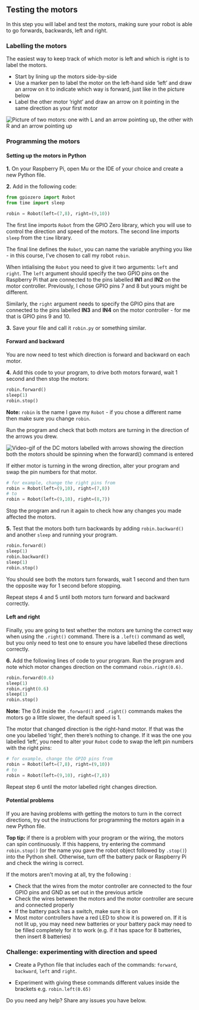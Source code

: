 [comment]: # (
Is this step open? Y/N
If so, short description of this step:
Related links:
Related files:
)

## Testing the motors

In this step you will label and test the motors, making sure your robot is able to go forwards, backwards, left and right.

### Labelling the motors

The easiest way to keep track of which motor is left and which is right is to label the motors.

+ Start by lining up the motors side-by-side
+ Use a marker pen to label the motor on the left-hand side ‘left’ and draw an arrow on it to indicate which way is forward, just like in the picture below
+ Label the other motor ‘right’ and draw an arrow on it pointing in the same direction as your first motor

![Picture of two motors: one with L and an arrow pointing up, the other with R and an arrow pointing up](images/1_7-labelled-motors)

### Programming the motors

#### Setting up the motors in Python

**1.** On your Raspberry Pi, open Mu or the IDE of your choice and create a new Python file.

**2.** Add in the following code:

~~~ python
from gpiozero import Robot
from time import sleep

robin = Robot(left=(7,8), right=(9,10))
~~~

The first line imports `Robot` from the GPIO Zero library, which you will use to control the direction and speed of the motors. The second line imports `sleep` from the `time` library.

The final line defines the `Robot`, you can name the variable anything you like - in this course, I've chosen to call my robot `robin`.

When intialising the `Robot` you need to give it two arguments: `left` and `right`. The `left` argument should specify the two GPIO pins on the Raspberry Pi that are connected to the pins labelled **IN1** and **IN2** on the motor controller. Previously, I chose GPIO pins 7 and 8 but yours might be different.

Similarly, the `right` argument needs to specify the GPIO pins that are connected to the pins labelled **IN3** and **IN4** on the motor controller - for me that is GPIO pins 9 and 10.

**3.** Save your file and call it `robin.py` or something similar.

#### Forward and backward

You are now need to test which direction is forward and backward on each motor.

**4.** Add this code to your program, to drive both motors forward, wait 1 second and then stop the motors:

~~~ python
robin.forward()
sleep(1)
robin.stop()
~~~

**Note:** `robin` is the name I gave my `Robot` - if you chose a different name then make sure you change `robin`.

Run the program and check that both motors are turning in the direction of the arrows you drew.

![Video-gif of the DC motors labelled with arrows showing the direction both the motors should be spinning when the forward() command is entered](images/1_7-motors-spinning-forward)

If either motor is turning in the wrong direction, alter your program and swap the pin numbers for that motor.

~~~ python
# for example, change the right pins from
robin = Robot(left=(9,10), right=(7,8))
# to
robin = Robot(left=(9,10), right=(8,7))
~~~

Stop the program and run it again to check how any changes you made affected the motors.

**5.** Test that the motors both turn backwards by adding `robin.backward()` and another `sleep` and running your program.

~~~ python
robin.forward()
sleep(1)
robin.backward()
sleep(1)
robin.stop()
~~~

You should see both the motors turn forwards, wait 1 second and then turn the opposite way for 1 second before stopping.

Repeat steps 4 and 5 until both motors turn forward and backward correctly.

#### Left and right

Finally, you are going to test whether the motors are turning the correct way when using the `.right()` command. There is a `.left()` command as well, but you only need to test one to ensure you have labelled these directions correctly.

**6.** Add the following lines of code to your program. Run the program and note which motor changes direction on the command `robin.right(0.6)`.

~~~ python
robin.forward(0.6)
sleep(1)
robin.right(0.6)
sleep(1)
robin.stop()
~~~

**Note:** The 0.6 inside the `.forward()` and `.right()` commands makes the motors go a little slower, the default speed is 1.

The motor that changed direction is the right-hand motor. If that was the one you labelled ‘right’, then there’s nothing to change. If it was the one you labelled ‘left’, you need to alter your `Robot` code to swap the left pin numbers with the right pins:

~~~ python
# for example, change the GPIO pins from
robin = Robot(left=(7,8), right=(9,10))
# to
robin = Robot(left=(9,10), right=(7,8))
~~~

Repeat step 6 until the motor labelled right changes direction.

#### Potential problems

If you are having problems with getting the motors to turn in the correct directions, try out the instructions for programming the motors again in a new Python file.

**Top tip:** if there is a problem with your program or the wiring, the motors can spin continuously. If this happens, try entering the command `robin.stop()` (or the name you gave the robot object followed by `.stop()`) into the Python shell. Otherwise, turn off the battery pack or Raspberry Pi and check the wiring is correct.

If the motors aren't moving at all, try the following :

+ Check that the wires from the motor controller are connected to the four GPIO pins and GND as set out in the previous article
+ Check the wires between the motors and the motor controller are secure and connected properly
+ If the battery pack has a switch, make sure it is on
+ Most motor controllers have a red LED to show it is powered on. If it is not lit up, you may need new batteries or your battery pack may need to be filled completely for it to work (e.g. if it has space for 8 batteries, then insert 8 batteries)

### Challenge: experimenting with direction and speed

+ Create a Python file that includes each of the commands: `forward`, `backward`, `left` and `right`.

+ Experiment with giving these commands different values inside the brackets e.g. `robin.left(0.65)`

Do you need any help? Share any issues you have below.